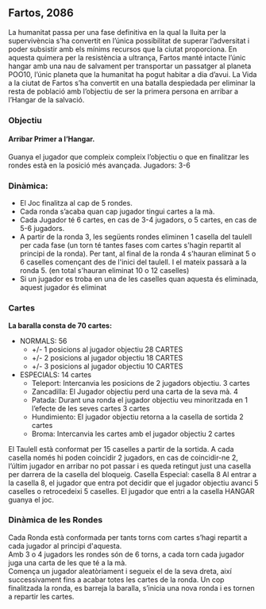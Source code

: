 ## Fartos, 2086

La humanitat passa per una fase definitiva en la qual la lluita per la supervivència s’ha
convertit en l’única possibilitat de superar l’adversitat i poder subsistir amb els mínims
recursos que la ciutat proporciona.
En aquesta quimera per la resistència a ultrança, Fartos manté intacte l’únic hangar amb
una nau de salvament per transportar un passatger al planeta POO10, l’únic planeta que la
humanitat ha pogut habitar a dia d’avui.
La Vida a la ciutat de Fartos s’ha convertit en una batalla despiedada per eliminar la resta
de població amb l’objectiu de ser la primera persona en arribar a l’Hangar de la salvació.

### Objectiu

#### Arribar Primer a l’Hangar.

Guanya el jugador que compleix compleix l’objectiu o que en finalitzar les rondes està en la
posició més avançada.
Jugadors: 3-6

### Dinàmica:

- El Joc finalitza al cap de 5 rondes.
- Cada ronda s’acaba quan cap jugador tingui cartes a la mà.
- Cada Jugador té 6 cartes, en cas de 3-4 jugadors, o 5 cartes, en cas de 5-6 jugadors.
- A partir de la ronda 3, les següents rondes eliminen 1 casella del taulell per cada
  fase (un torn té tantes fases com cartes s'hagin repartit al principi de la ronda). Per
  tant, al final de la ronda 4 s'hauran eliminat 5 o 6 caselles començant des de l'inici
  del taulell. I el mateix passarà a la ronda 5. (en total s'hauran eliminat 10 o 12
  caselles)
- Si un jugador es troba en una de les caselles quan aquesta és eliminada, aquest
  jugador és eliminat

### Cartes

**La baralla consta de 70 cartes:**

- NORMALS: 56
    - +/- 1 posicions al jugador objectiu 28 CARTES
    - +/- 2 posicions al jugador objectiu 18 CARTES
    - +/- 3 posicions al jugador objectiu 10 CARTES
- ESPECIALS: 14 cartes
    - Teleport: Intercanvia les posicions de 2 jugadors objectiu. 3 cartes
    - Zancadilla: El Jugador objectiu perd una carta de la seva mà. 4
    - Patada: Durant una ronda el jugador objectiu veu minoritzada en 1 l’efecte de les seves cartes 3 cartes
    - Hundimiento: El jugador objectiu retorna a la casella de sortida 2 cartes
    - Broma: Intercanvia les cartes amb el jugador objectiu 2 cartes

El Taulell està conformat per 15 caselles a partir de la sortida.
A cada casella només hi poden coincidir 2 jugadors, en cas de coincidir-ne 2, l’últim jugador
en arribar no pot passar i es queda retingut just una casella per darrera de la casella del
bloqueig.
Casella Especial: casella 8
Al entrar a la casella 8, el jugador que entra pot decidir que el jugador objectiu avanci 5
caselles o retrocedeixi 5 caselles.
El jugador que entri a la casella HANGAR guanya el joc.

### Dinàmica de les Rondes

Cada Ronda està conformada per tants torns com cartes s’hagi repartit a cada jugador al
principi d'aquesta.   
Amb 3 o 4 jugadors les rondes són de 6 torns, a cada torn cada jugador
juga una carta de les que té a la mà.   
Comença un jugador aleatòriament i segueix el de la seva dreta, així successivament fins a acabar totes les cartes de la
ronda.
Un cop finalitzada la ronda, es barreja la baralla, s’inicia una nova ronda i es tornen a
repartir les cartes.